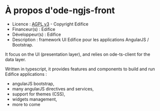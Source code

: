 # À propos d'ode-ngjs-front
    
* Licence : [AGPL v3](http://www.gnu.org/licenses/agpl.txt) - Copyright Edifice
* Financeur(s) : Edifice
* Développeur(s) : Edifice
* Description : framework UI Edifice pour les applications AngularJS / Bootstrap.

It focus on the UI (presentation layer), and relies on ode-ts-client for the data layer.

Written in typescript, it provides features and components to build and run Edifice applications :

- angularJS bootstrap,
- many angularJS directives and services,
- support for themes (CSS),
- widgets management,
- more to come

